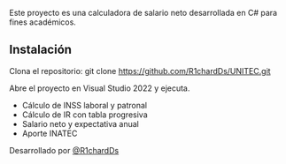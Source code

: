 Este proyecto es una calculadora de salario neto desarrollada en C# para fines académicos.

## Instalación
Clona el repositorio:
git clone https://github.com/R1chardDs/UNITEC.git

Abre el proyecto en Visual Studio 2022 y ejecuta.

- Cálculo de INSS laboral y patronal
- Cálculo de IR con tabla progresiva
- Salario neto y expectativa anual
- Aporte INATEC


Desarrollado por [@R1chardDs](https://github.com/R1chardDs)
